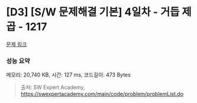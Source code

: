 # [D3] [S/W 문제해결 기본] 4일차 - 거듭 제곱 - 1217 

[문제 링크](https://swexpertacademy.com/main/code/problem/problemDetail.do?contestProbId=AV14dUIaAAUCFAYD) 

### 성능 요약

메모리: 20,740 KB, 시간: 127 ms, 코드길이: 473 Bytes



> 출처: SW Expert Academy, https://swexpertacademy.com/main/code/problem/problemList.do